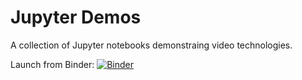 # Jupyter Demos

A collection of Jupyter notebooks demonstraing video technologies.

Launch from Binder: [![Binder](https://mybinder.org/badge_logo.svg)](https://mybinder.org/v2/gh/jina-jyl/jupyter.git/master)
